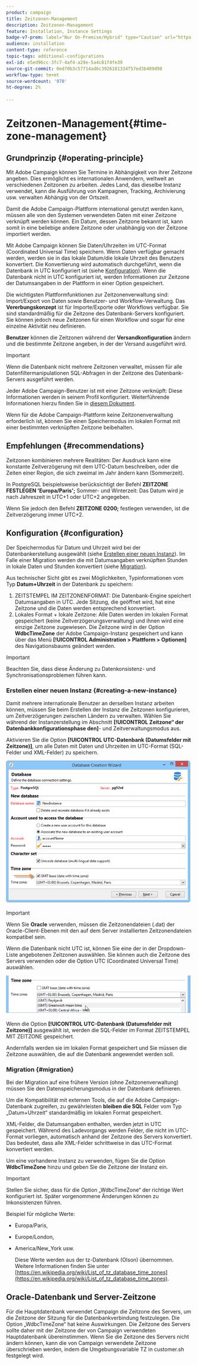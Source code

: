 ```yaml
---
product: campaign
title: Zeitzonen-Management
description: Zeitzonen-Management
feature: Installation, Instance Settings
badge-v7-prem: label="Nur On-Premise/Hybrid" type="Caution" url="https://experienceleague.adobe.com/docs/campaign-classic/using/installing-campaign-classic/architecture-and-hosting-models/hosting-models-lp/hosting-models.html?lang=de" tooltip="Gilt nur für Hybrid- und On-Premise-Bereitstellungen"
audience: installation
content-type: reference
topic-tags: additional-configurations
exl-id: e5ed96cc-3fc7-4af4-a29e-5a4c81f4fe39
source-git-commit: 0ed70b3c57714ad6c3926181334f57ed3b409d98
workflow-type: tm+mt
source-wordcount: '970'
ht-degree: 2%

---
```


# Zeitzonen-Management{#time-zone-management}



## Grundprinzip {#operating-principle}

Mit Adobe Campaign können Sie Termine in Abhängigkeit von ihrer Zeitzone angeben. Dies ermöglicht es internationalen Anwendern, weltweit an verschiedenen Zeitzonen zu arbeiten. Jedes Land, das dieselbe Instanz verwendet, kann die Ausführung von Kampagnen, Tracking, Archivierung usw. verwalten Abhängig von der Ortszeit.

Damit die Adobe Campaign-Plattform international genutzt werden kann, müssen alle von den Systemen verwendeten Daten mit einer Zeitzone verknüpft werden können. Ein Datum, dessen Zeitzone bekannt ist, kann somit in eine beliebige andere Zeitzone oder unabhängig von der Zeitzone importiert werden.

Mit Adobe Campaign können Sie Daten/Uhrzeiten im UTC-Format (Coordinated Universal Time) speichern. Wenn Daten verfügbar gemacht werden, werden sie in das lokale Datum/die lokale Uhrzeit des Benutzers konvertiert. Die Konvertierung wird automatisch durchgeführt, wenn die Datenbank in UTC konfiguriert ist (siehe [Konfiguration](#configuration)). Wenn die Datenbank nicht in UTC konfiguriert ist, werden Informationen zur Zeitzone der Datumsangaben in der Plattform in einer Option gespeichert.

Die wichtigsten Plattformfunktionen zur Zeitzonenverwaltung sind: Import/Export von Daten sowie Benutzer- und Workflow-Verwaltung. Das **Vererbungskonzept** ist für Importe/Exporte oder Workflows verfügbar. Sie sind standardmäßig für die Zeitzone des Datenbank-Servers konfiguriert. Sie können jedoch neue Zeitzonen für einen Workflow und sogar für eine einzelne Aktivität neu definieren.

**Benutzer** können die Zeitzonen während der **Versandkonfiguration** ändern und die bestimmte Zeitzone angeben, in der der Versand ausgeführt wird.

>[!IMPORTANT]
>
>Wenn die Datenbank nicht mehrere Zeitzonen verwaltet, müssen für alle Datenfiltermanipulationen SQL-Abfragen in der Zeitzone des Datenbank-Servers ausgeführt werden.

Jeder Adobe Campaign-Benutzer ist mit einer Zeitzone verknüpft: Diese Informationen werden in seinem Profil konfiguriert. Weiterführende Informationen hierzu finden Sie in [diesem Dokument](../../platform/using/access-management.md).

Wenn für die Adobe Campaign-Plattform keine Zeitzonenverwaltung erforderlich ist, können Sie einen Speichermodus im lokalen Format mit einer bestimmten verknüpften Zeitzone beibehalten.

## Empfehlungen {#recommendations}

Zeitzonen kombinieren mehrere Realitäten: Der Ausdruck kann eine konstante Zeitverzögerung mit dem UTC-Datum beschreiben, oder die Zeiten einer Region, die sich zweimal im Jahr ändern kann (Sommerzeit).

In PostgreSQL beispielsweise berücksichtigt der Befehl **ZEITZONE FESTLEGEN &#39;Europa/Paris&#39;;** Sommer- und Winterzeit: Das Datum wird je nach Jahreszeit in UTC+1 oder UTC+2 angegeben.

Wenn Sie jedoch den Befehl **ZEITZONE 0200;** festlegen verwenden, ist die Zeitverzögerung immer UTC+2.

## Konfiguration {#configuration}

Der Speichermodus für Datum und Uhrzeit wird bei der Datenbankerstellung ausgewählt (siehe [Erstellen einer neuen Instanz](#creating-a-new-instance)). Im Falle einer Migration werden die mit Datumsangaben verknüpften Stunden in lokale Daten und Stunden konvertiert (siehe [Migration](#migration)).

Aus technischer Sicht gibt es zwei Möglichkeiten, Typinformationen vom Typ **Datum+Uhrzeit** in der Datenbank zu speichern:

1. ZEITSTEMPEL IM ZEITZONENFORMAT: Die Datenbank-Engine speichert Datumsangaben in UTC. Jede Sitzung, die geöffnet wird, hat eine Zeitzone und die Daten werden entsprechend konvertiert.
1. Lokales Format + lokale Zeitzone: Alle Daten werden im lokalen Format gespeichert (keine Zeitverzögerungsverwaltung) und ihnen wird eine einzige Zeitzone zugewiesen. Die Zeitzone wird in der Option **WdbcTimeZone** der Adobe Campaign-Instanz gespeichert und kann über das Menü **[!UICONTROL Administration > Plattform > Optionen]** des Navigationsbaums geändert werden.

>[!IMPORTANT]
>
>Beachten Sie, dass diese Änderung zu Datenkonsistenz- und Synchronisationsproblemen führen kann.

### Erstellen einer neuen Instanz {#creating-a-new-instance}

Damit mehrere internationale Benutzer an derselben Instanz arbeiten können, müssen Sie beim Erstellen der Instanz die Zeitzonen konfigurieren, um Zeitverzögerungen zwischen Ländern zu verwalten. Wählen Sie während der Instanzerstellung im Abschnitt **[!UICONTROL Zeitzone“ der Datenbankkonfigurationsphase den]**- und Zeitverwaltungsmodus aus.

Aktivieren Sie die Option **[!UICONTROL UTC-Datenbank (Datumsfelder mit Zeitzone)]**, um alle Daten mit Daten und Uhrzeiten im UTC-Format (SQL-Felder und XML-Felder) zu speichern.

![](assets/install_wz_select_utc_option.png)

>[!IMPORTANT]
>
>Wenn Sie **Oracle** verwenden, müssen die Zeitzonendateien (.dat) der Oracle-Client-Ebenen mit den auf dem Server installierten Zeitzonendateien kompatibel sein.

Wenn die Datenbank nicht UTC ist, können Sie eine der in der Dropdown-Liste angebotenen Zeitzonen auswählen. Sie können auch die Zeitzone des Servers verwenden oder die Option UTC (Coordinated Universal Time) auswählen.

![](assets/install_wz_unselect_utc_option.png)

Wenn die Option **[!UICONTROL UTC-Datenbank (Datumsfelder mit Zeitzone)]** ausgewählt ist, werden die SQL-Felder im Format ZEITSTEMPEL MIT ZEITZONE gespeichert.

Andernfalls werden sie im lokalen Format gespeichert und Sie müssen die Zeitzone auswählen, die auf die Datenbank angewendet werden soll.

### Migration {#migration}

Bei der Migration auf eine frühere Version (ohne Zeitzonenverwaltung) müssen Sie den Datenspeicherungsmodus in der Datenbank definieren.

Um die Kompatibilität mit externen Tools, die auf die Adobe Campaign-Datenbank zugreifen, zu gewährleisten **bleiben die SQL** Felder vom Typ „Datum+Uhrzeit“ standardmäßig im lokalen Format gespeichert.

XML-Felder, die Datumsangaben enthalten, werden jetzt in UTC gespeichert. Während des Ladevorgangs werden Felder, die nicht im UTC-Format vorliegen, automatisch anhand der Zeitzone des Servers konvertiert. Das bedeutet, dass alle XML-Felder schrittweise in das UTC-Format konvertiert werden.

Um eine vorhandene Instanz zu verwenden, fügen Sie die Option **WdbcTimeZone** hinzu und geben Sie die Zeitzone der Instanz ein.

>[!IMPORTANT]
>
>Stellen Sie sicher, dass für die Option „WdbcTimeZone“ der richtige Wert konfiguriert ist. Später vorgenommene Änderungen können zu Inkonsistenzen führen.

Beispiel für mögliche Werte:

* Europa/Paris,
* Europe/London,
* America/New_York usw.

  Diese Werte werden aus der tz-Datenbank (Olson) übernommen. Weitere Informationen finden Sie unter [https://en.wikipedia.org/wiki/List_of_tz_database_time_zones](https://en.wikipedia.org/wiki/List_of_tz_database_time_zones).

## Oracle-Datenbank und Server-Zeitzone

Für die Hauptdatenbank verwendet Campaign die Zeitzone des Servers, um die Zeitzone der Sitzung für die Datenbankverbindung festzulegen. Die Option „WdbcTimeZone“ hat keine Auswirkungen. Die Zeitzone des Servers sollte daher mit der Zeitzone der von Campaign verwendeten Hauptdatenbank übereinstimmen. Wenn Sie die Zeitzone des Servers nicht ändern können, kann die von Campaign verwendete Zeitzone überschrieben werden, indem die Umgebungsvariable TZ in customer.sh festgelegt wird.